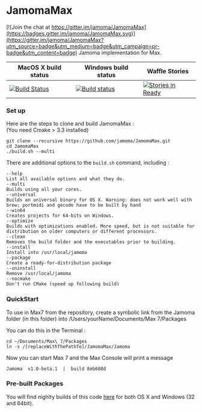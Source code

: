 JamomaMax
=========

[![Join the chat at https://gitter.im/jamoma/JamomaMax](https://badges.gitter.im/jamoma/JamomaMax.svg)](https://gitter.im/jamoma/JamomaMax?utm_source=badge&utm_medium=badge&utm_campaign=pr-badge&utm_content=badge)
Jamoma implementation for Max.

| MacOS X build status | Windows build status | Waffle Stories |
| ------------- | ----------- | ----------- |
| [![Build Status](https://travis-ci.org/jamoma/JamomaMax.svg?branch=master)](https://travis-ci.org/jamoma/JamomaMax)      | [![Build status](https://ci.appveyor.com/api/projects/status/yqv0mv6yrcd41jej?svg=true)](https://ci.appveyor.com/project/avilleret/jamomamax) | [![Stories in Ready](https://badge.waffle.io/jamoma/jamomamax.png?label=ready&title=Ready)](https://waffle.io/jamoma/jamomamax) |

### Set up 

Here are the steps to clone and build JamomaMax :   
(You need Cmake > 3.3 installed)
    
    git clone --recursive https://github.com/jamoma/JamomaMax.git
    cd JamomaMax
    ./build.sh --multi

There are additional options to the `build.sh` command, including : 

    --help
    List all available options and what they do.
    --multi
    Builds using all your cores.
    --universal
    Builds an universal binary for OS X. Warning: does not work well with brew; portmidi and gecode have to be built by hand
    --win64
    Creates projects for 64-bits on Windows.
    --optimize
    Builds with optimizations enabled. More speed, but is not suitable for distribution on older computers or different processors.
    --clean
    Removes the build folder and the executables prior to building.
    --install
    Install into /usr/local/jamoma
    --package
    Create a ready-for-distribution package 
    --uninstall
    Remove /usr/local/jamoma
    --nocmake
    Don't run CMake (speed up following build)
  
### QuickStart

To use in Max7 from the repository, create a symbolic link from the Jamoma folder (in this folder) into /Users/yourName/Documents/Max 7/Packages    

You can do this in the Terminal : 

    cd ~/Documents/Max\ 7/Packages    
    ln -s /[replaceWithThePathTo]/JamomaMax/Jamoma    

Now you can start Max 7 and the Max Console will print a message 

    Jamoma  v1.0-beta.1  |  build 8eb688d

### Pre-built Packages

You will find nighlty builds of this code [here](http://www.jamoma.org/download/JamomaMax/nightly-builds/) for both OS X and Windows (32 and 64bit).

